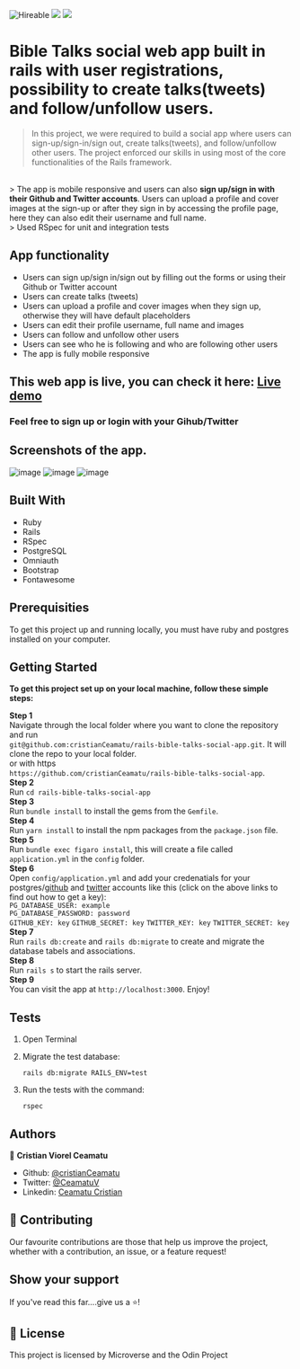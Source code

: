 ![Hireable](https://img.shields.io/badge/Hireable-yes-success) ![](https://img.shields.io/badge/mobile--responsive-yes-green) ![](https://img.shields.io/badge/-Microverse%20projects-blueviolet)

# Bible Talks social web app built in rails with user registrations, possibility to create talks(tweets) and follow/unfollow users.

> In this project, we were required to build a social app where users can sign-up/sign-in/sign out, create talks(tweets), and follow/unfollow other users. The project enforced our skills in using most of the core functionalities of the Rails framework.
<br>
> The app is mobile responsive and users can also <b>sign up/sign in with their Github and Twitter accounts</b>. Users can upload a profile and cover images at the sign-up or after they sign in by accessing the profile page, here they can also edit their username and full name.
<br>
> Used RSpec for unit and integration tests

## App functionality

- Users can sign up/sign in/sign out by filling out the forms or using their Github or Twitter account
- Users can create talks (tweets)
- Users can upload a profile and cover images when they sign up, otherwise they will have default placeholders
- Users can edit their profile username, full name and images
- Users can follow and unfollow other users
- Users can see who he is following and who are following other users
- The app is fully mobile responsive


## This web app is live, you can check it here: [Live demo](https://rails-bible-talks.herokuapp.com/)
### Feel free to sign up or login with your Gihub/Twitter

## Screenshots of the app.

![image](.github/app-screenshot.jpg)
![image](.github/app-screenshot2.png) ![image](.github/app-screenshot3.png)

## Built With

- Ruby
- Rails
- RSpec
- PostgreSQL
- Omniauth
- Bootstrap
- Fontawesome

## Prerequisities

To get this project up and running locally, you must have ruby and postgres installed on your computer.

## Getting Started

**To get this project set up on your local machine, follow these simple steps:**

**Step 1**<br>
Navigate through the local folder where you want to clone the repository and run<br>
`git@github.com:cristianCeamatu/rails-bible-talks-social-app.git`. It will clone the repo to your local folder.<br>
or with https<br>
`https://github.com/cristianCeamatu/rails-bible-talks-social-app`.<br>
**Step 2**<br>
Run `cd rails-bible-talks-social-app`<br>
**Step 3**<br>
Run `bundle install` to install the gems from the `Gemfile`.<br>
**Step 4**<br>
Run `yarn install` to install the npm packages from the `package.json` file.<br>
**Step 5**<br>
Run `bundle exec figaro install`, this will create a file called `application.yml` in the `config` folder.<br>
**Step 6**<br>
Open `config/application.yml` and add your credenatials for your postgres/[github](https://github.com/settings/applications) and [twitter](https://dev.twitter.com/apps) accounts like this (click on the above links to find out how to get a key):<br>
`PG_DATABASE_USER: example` <br>
`PG_DATABASE_PASSWORD: password`<br>
`GITHUB_KEY: key`
`GITHUB_SECRET: key`
`TWITTER_KEY: key`
`TWITTER_SECRET: key`
**Step 7**<br>
Run `rails db:create` and `rails db:migrate` to create and migrate the database tabels and associations.<br>
**Step 8**<br>
Run `rails s` to start the rails server.<br>
**Step 9**<br>
You can visit the app at `http://localhost:3000`. Enjoy!<br>

## Tests

1. Open Terminal

2. Migrate the test database:

   `rails db:migrate RAILS_ENV=test`

3. Run the tests with the command:

   `rspec`

## Authors

👤 **Cristian Viorel Ceamatu**

- Github: [@cristianCeamatu](https://github.com/cristianCeamatu)
- Twitter: [@CeamatuV](https://twitter.com/CeamatuV)
- Linkedin: [Ceamatu Cristian](https://www.linkedin.com/in/ceamatu-cristian/)

## 🤝 Contributing

Our favourite contributions are those that help us improve the project, whether with a contribution, an issue, or a feature request!

## Show your support

If you've read this far....give us a ⭐️!

## 📝 License

This project is licensed by Microverse and the Odin Project
